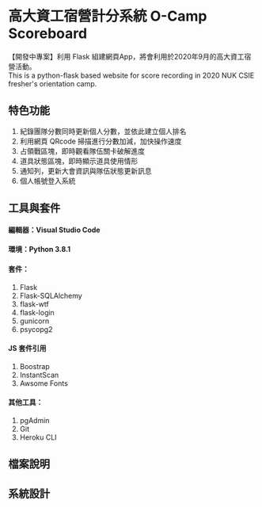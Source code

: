 # 高大資工宿營計分系統 O-Camp Scoreboard
【開發中專案】利用 Flask 組建網頁App，將會利用於2020年9月的高大資工宿營活動。  
This is a python-flask based website for score recording in 2020 NUK CSIE fresher's orientation camp.

## 特色功能
1. 紀錄團隊分數同時更新個人分數，並依此建立個人排名
2. 利用網頁 QRcode 掃描進行分數加減，加快操作速度
3. 占領戰區塊，即時觀看隊伍關卡破解進度
4. 道具狀態區塊，即時顯示道具使用情形
5. 通知列，更新大會資訊與隊伍狀態更新訊息
6. 個人帳號登入系統 

## 工具與套件
#### 編輯器：Visual Studio Code  
#### 環境：Python 3.8.1  
#### 套件：  
1. Flask
2. Flask-SQLAlchemy
3. flask-wtf
4. flask-login
5. gunicorn
6. psycopg2  

#### JS 套件引用
1. Boostrap
2. InstantScan
3. Awsome Fonts

#### 其他工具：  
1. pgAdmin
2. Git
3. Heroku CLI

## 檔案說明



## 系統設計
